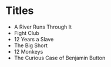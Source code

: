 # Titles
 
 - A River Runs Through It
- Fight Club
- 12 Years a Slave
- The Big Short
- 12 Monkeys
- The Curious Case of Benjamin Button
